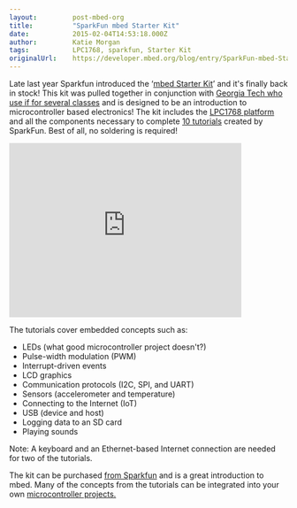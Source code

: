 ```yaml
---
layout:         post-mbed-org
title:          "SparkFun mbed Starter Kit"
date:           2015-02-04T14:53:18.000Z
author:         Katie Morgan
tags:           LPC1768, sparkfun, Starter Kit
originalUrl:    https://developer.mbed.org/blog/entry/SparkFun-mbed-Starter-Kit/
---
```


<p>
  Late last year Sparkfun introduced the ‘<a href=
  "https://sparkfun.com/mbedkit" rel="nofollow">mbed Starter
  Kit</a>’ and it's finally back in stock! This kit was pulled
  together in conjunction with <a href=
  "http://users.ece.gatech.edu/~hamblen/mbed/mbed_inventors_kit.htm"
  rel="nofollow">Georgia Tech who use if for several classes</a>
  and is designed to be an introduction to microcontroller based
  electronics! The kit includes the <a href=
  "http://developer.mbed.org/platforms/mbed-LPC1768/">LPC1768
  platform</a> and all the components necessary to complete
  <a href="https://sparkfun.com/mbedkit" rel="nofollow">10
  tutorials</a> created by SparkFun. Best of all, no soldering is
  required!
</p>
<div class="flex-video">
  <iframe width="420" height="315" src=
  "https://www.youtube.com/embed/SC1Oq4ue0tY" frameborder="0"
  allowfullscreen="allowfullscreen"></iframe>
</div>
<p>
  The tutorials cover embedded concepts such as:
</p>
<ul>
  <li>LEDs (what good microcontroller project doesn't?)
  </li>
  <li>Pulse-width modulation (PWM)
  </li>
  <li>Interrupt-driven events
  </li>
  <li>LCD graphics
  </li>
  <li>Communication protocols (I2C, SPI, and UART)
  </li>
  <li>Sensors (accelerometer and temperature)
  </li>
  <li>Connecting to the Internet (IoT)
  </li>
  <li>USB (device and host)
  </li>
  <li>Logging data to an SD card
  </li>
  <li>Playing sounds
  </li>
</ul>
<p>
  Note: A keyboard and an Ethernet-based Internet connection are
  needed for two of the tutorials.
</p>
<p>
  The kit can be purchased <a href=
  "https://www.sparkfun.com/products/12968" rel="nofollow">from
  Sparkfun</a> and is a great introduction to mbed. Many of the
  concepts from the tutorials can be integrated into your own
  <a href=
  "https://developer.mbed.org/cookbook/Student-Projects">microcontroller
  projects.</a>
</p>

